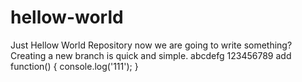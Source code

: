 # hellow-world
Just Hellow World Repository
now we are going to write something?
Creating a new branch is quick and simple.
abcdefg
123456789
add function() {
  console.log('111');
}
